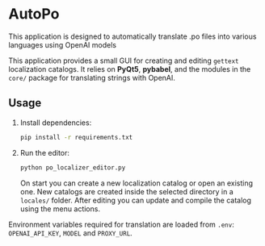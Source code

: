 # AutoPo
This application is designed to automatically translate .po files into various languages using OpenAI models

This application provides a small GUI for creating and editing `gettext`\
localization catalogs. It relies on **PyQt5**, **pybabel**, and the
modules in the `core/` package for translating strings with OpenAI.

## Usage

1. Install dependencies:
   ```bash
   pip install -r requirements.txt
   ```

2. Run the editor:
   ```bash
   python po_localizer_editor.py
   ```

   On start you can create a new localization catalog or open an
   existing one. New catalogs are created inside the selected directory
   in a `locales/` folder. After editing you can update and compile the
   catalog using the menu actions.

Environment variables required for translation are loaded from `.env`:
`OPENAI_API_KEY`, `MODEL` and `PROXY_URL`.